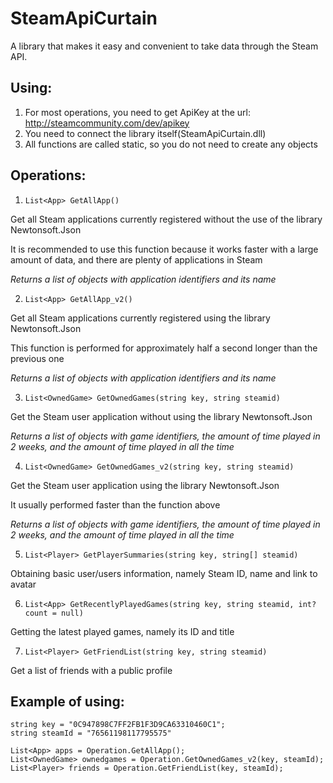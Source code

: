 # SteamApiCurtain
A library that makes it easy and convenient to take data through the Steam API.

## Using:
1. For most operations, you need to get ApiKey at the url: http://steamcommunity.com/dev/apikey
2. You need to connect the library itself(SteamApiCurtain.dll)
3. All functions are called static, so you do not need to create any objects

## Operations:

1. ```List<App> GetAllApp()```

Get all Steam applications currently registered without the use of the library Newtonsoft.Json

It is recommended to use this function because it works faster with a large amount of data, and there are plenty of applications in Steam

*Returns a list of objects with application identifiers and its name*

2. ```List<App> GetAllApp_v2()```

Get all Steam applications currently registered using the library Newtonsoft.Json

This function is performed for approximately half a second longer than the previous one

*Returns a list of objects with application identifiers and its name*

3. ```List<OwnedGame> GetOwnedGames(string key, string steamid)```

Get the Steam user application without using the library Newtonsoft.Json

*Returns a list of objects with game identifiers, the amount of time played in 2 weeks, and the amount of time played in all the time*

4. ```List<OwnedGame> GetOwnedGames_v2(string key, string steamid)```

Get the Steam user application using the library Newtonsoft.Json

It usually performed faster than the function above

*Returns a list of objects with game identifiers, the amount of time played in 2 weeks, and the amount of time played in all the time*

5. ```List<Player> GetPlayerSummaries(string key, string[] steamid)```

Obtaining basic user/users information, namely Steam ID, name and link to avatar

6. ```List<App> GetRecentlyPlayedGames(string key, string steamid, int? count = null)```

Getting the latest played games, namely its ID and title

7. ```List<Player> GetFriendList(string key, string steamid)```

Get a list of friends with a public profile

## Example of using:
```
string key = "0C947898C7FF2FB1F3D9CA63310460C1";
string steamId = "76561198117795575"

List<App> apps = Operation.GetAllApp();
List<OwnedGame> ownedgames = Operation.GetOwnedGames_v2(key, steamId);
List<Player> friends = Operation.GetFriendList(key, steamId);
```
